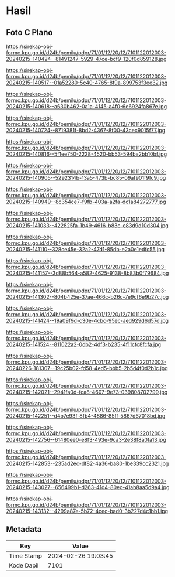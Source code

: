 # Hasil

## Foto C Plano

https://sirekap-obj-formc.kpu.go.id/d24b/pemilu/pdpr/71/01/12/20/12/7101122012003-20240215-140424--81491247-5929-47ce-bcf9-120f0d859128.jpg

https://sirekap-obj-formc.kpu.go.id/d24b/pemilu/pdpr/71/01/12/20/12/7101122012003-20240215-140517--01a52280-5c40-4765-8f9a-899753f3ee32.jpg

https://sirekap-obj-formc.kpu.go.id/d24b/pemilu/pdpr/71/01/12/20/12/7101122012003-20240215-140618--a630b462-0a1a-4145-a4f0-6e6924fa867e.jpg

https://sirekap-obj-formc.kpu.go.id/d24b/pemilu/pdpr/71/01/12/20/12/7101122012003-20240215-140724--8719381f-8bd2-4367-8f00-43cec9015f77.jpg

https://sirekap-obj-formc.kpu.go.id/d24b/pemilu/pdpr/71/01/12/20/12/7101122012003-20240215-140816--5f1ee750-2228-4520-bb53-594ba2bb10bf.jpg

https://sirekap-obj-formc.kpu.go.id/d24b/pemilu/pdpr/71/01/12/20/12/7101122012003-20240215-140905--5292314b-13a5-473b-bc85-09af901f9fc9.jpg

https://sirekap-obj-formc.kpu.go.id/d24b/pemilu/pdpr/71/01/12/20/12/7101122012003-20240215-140949--8c354ce7-f9fb-403a-a2fa-dc1a84272777.jpg

https://sirekap-obj-formc.kpu.go.id/d24b/pemilu/pdpr/71/01/12/20/12/7101122012003-20240215-141033--422825fa-1b49-4616-b83c-e83d9d10d304.jpg

https://sirekap-obj-formc.kpu.go.id/d24b/pemilu/pdpr/71/01/12/20/12/7101122012003-20240215-141110--328ce45e-32a2-47d1-85db-e2a0e1edfc55.jpg

https://sirekap-obj-formc.kpu.go.id/d24b/pemilu/pdpr/71/01/12/20/12/7101122012003-20240215-141157--3d88b564-a582-4625-9138-8b83b0f79684.jpg

https://sirekap-obj-formc.kpu.go.id/d24b/pemilu/pdpr/71/01/12/20/12/7101122012003-20240215-141302--804b425e-37ae-466c-b26c-7e9cf6e9b27c.jpg

https://sirekap-obj-formc.kpu.go.id/d24b/pemilu/pdpr/71/01/12/20/12/7101122012003-20240215-141424--19a09f9d-c30e-4cbc-95ec-aed929d6d57d.jpg

https://sirekap-obj-formc.kpu.go.id/d24b/pemilu/pdpr/71/01/12/20/12/7101122012003-20240215-141524--811022a2-0db2-4df3-b235-4f11cfc8fcfa.jpg

https://sirekap-obj-formc.kpu.go.id/d24b/pemilu/pdpr/71/01/12/20/12/7101122012003-20240226-181307--19c25b02-fd58-4ed5-bbb5-2b5d4f0d2b1c.jpg

https://sirekap-obj-formc.kpu.go.id/d24b/pemilu/pdpr/71/01/12/20/12/7101122012003-20240215-142021--2941fa0d-fca8-4607-9e73-039808702799.jpg

https://sirekap-obj-formc.kpu.go.id/d24b/pemilu/pdpr/71/01/12/20/12/7101122012003-20240215-142251--d4b7e93f-8fb4-4886-85ff-5867d67018bd.jpg

https://sirekap-obj-formc.kpu.go.id/d24b/pemilu/pdpr/71/01/12/20/12/7101122012003-20240215-142756--61480ee0-e8f3-493e-9ca3-2e38f8a0fa13.jpg

https://sirekap-obj-formc.kpu.go.id/d24b/pemilu/pdpr/71/01/12/20/12/7101122012003-20240215-142853--235ad2ec-df82-4a36-ba80-1be339cc2321.jpg

https://sirekap-obj-formc.kpu.go.id/d24b/pemilu/pdpr/71/01/12/20/12/7101122012003-20240215-143027--656499b1-d263-41d4-80ec-41ab8aa5d9a4.jpg

https://sirekap-obj-formc.kpu.go.id/d24b/pemilu/pdpr/71/01/12/20/12/7101122012003-20240215-143132--4299a87e-5b72-4cec-bad0-3b227d4c1bb1.jpg


## Metadata

| Key        | Value               |
| ---------- | ------------------- |
| Time Stamp | 2024-02-26 19:03:45 |
| Kode Dapil | 7101                |



